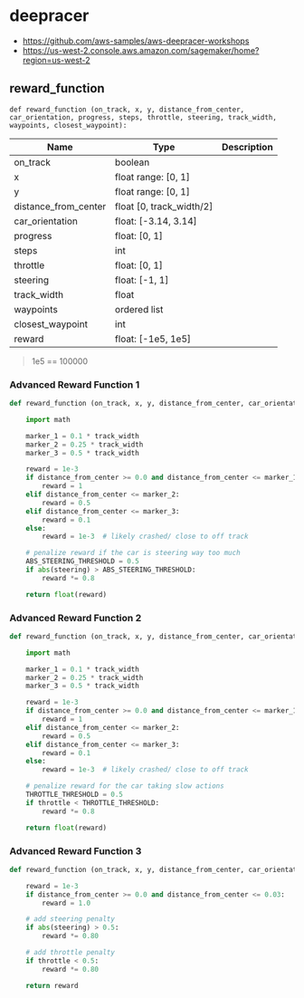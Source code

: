 # deepracer

* <https://github.com/aws-samples/aws-deepracer-workshops>
* <https://us-west-2.console.aws.amazon.com/sagemaker/home?region=us-west-2>

## reward_function

```
def reward_function (on_track, x, y, distance_from_center, car_orientation, progress, steps, throttle, steering, track_width, waypoints, closest_waypoint):
```

| Name | Type | Description |
| --- | --- | --- |
| on_track | boolean |
| x | float range: [0, 1] |
| y | float range: [0, 1] |
| distance_from_center | float [0, track_width/2] |
| car_orientation | float: [-3.14, 3.14] |
| progress | float: [0, 1] |
| steps | int |
| throttle | float: [0, 1] |
| steering | float: [-1, 1] |
| track_width | float |
| waypoints | ordered list |
| closest_waypoint | int |
| reward | float: [-1e5, 1e5] |

> 1e5 == 100000

### Advanced Reward Function 1

```python
def reward_function (on_track, x, y, distance_from_center, car_orientation, progress, steps, throttle, steering, track_width, waypoints, closest_waypoint):

    import math

    marker_1 = 0.1 * track_width
    marker_2 = 0.25 * track_width
    marker_3 = 0.5 * track_width

    reward = 1e-3
    if distance_from_center >= 0.0 and distance_from_center <= marker_1:
        reward = 1
    elif distance_from_center <= marker_2:
        reward = 0.5
    elif distance_from_center <= marker_3:
        reward = 0.1
    else:
        reward = 1e-3  # likely crashed/ close to off track

    # penalize reward if the car is steering way too much
    ABS_STEERING_THRESHOLD = 0.5
    if abs(steering) > ABS_STEERING_THRESHOLD:
        reward *= 0.8

    return float(reward)
```

### Advanced Reward Function 2

```python
def reward_function (on_track, x, y, distance_from_center, car_orientation, progress, steps, throttle, steering, track_width, waypoints, closest_waypoint):

    import math

    marker_1 = 0.1 * track_width
    marker_2 = 0.25 * track_width
    marker_3 = 0.5 * track_width

    reward = 1e-3
    if distance_from_center >= 0.0 and distance_from_center <= marker_1:
        reward = 1
    elif distance_from_center <= marker_2:
        reward = 0.5
    elif distance_from_center <= marker_3:
        reward = 0.1
    else:
        reward = 1e-3  # likely crashed/ close to off track

    # penalize reward for the car taking slow actions
    THROTTLE_THRESHOLD = 0.5
    if throttle < THROTTLE_THRESHOLD:
        reward *= 0.8

    return float(reward)
```

### Advanced Reward Function 3

```python
def reward_function (on_track, x, y, distance_from_center, car_orientation, progress, steps, throttle, steering, track_width, waypoints, closest_waypoint):

    reward = 1e-3
    if distance_from_center >= 0.0 and distance_from_center <= 0.03:
        reward = 1.0

    # add steering penalty
    if abs(steering) > 0.5:
        reward *= 0.80

    # add throttle penalty
    if throttle < 0.5:
        reward *= 0.80

    return reward
```
